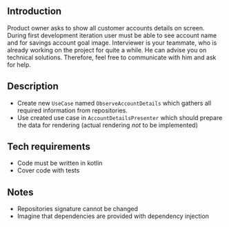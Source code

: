 ## Introduction
Product owner asks to show all customer accounts details on screen.
During first development iteration user must be able to see account
name and for savings account goal image.
Interviewer is your teammate, who is already working on the project for quite a while.
He can advise you on technical solutions. Therefore, feel free to communicate with him and ask for help.

## Description
* Create new `UseCase` named `ObserveAccountDetails` which gathers all
required information from repositories.
* Use created use case in `AccountDetailsPresenter` which should prepare the data for rendering (actual rendering _not_ to be implemented)

## Tech requirements
* Code must be written in kotlin
* Cover code with tests

## Notes
* Repositories signature cannot be changed
* Imagine that dependencies are provided with dependency injection